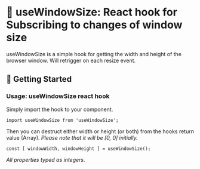 # 📐 useWindowSize: React hook for Subscribing to changes of window size

useWindowSize is a simple hook for getting the width and height of the browser window. Will retrigger on each resize event.

## 🚀 Getting Started

### Usage: useWindowSize react hook

Simply import the hook to your component.

`import useWindowSize from 'useWindowSize';`

Then you can destruct either width or height (or both) from the hooks return value 
(Array). _Please note that it will be [0, 0] initially._
 
`const [ windowWidth, windowHeight ] = useWindowSize();`

_All properties typed as integers._
